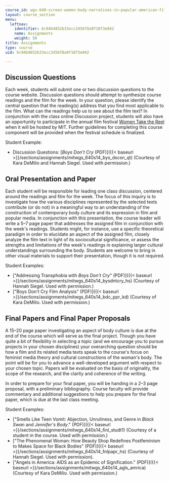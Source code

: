 ```yaml
---
course_id: wgs-640-screen-women-body-narratives-in-popular-american-film-spring-2014
layout: course_section
menu:
  leftnav:
    identifier: 6c94b4852b33ecc2456f8a9f18f3e042
    name: Assignments
    weight: 50
title: Assignments
type: course
uid: 6c94b4852b33ecc2456f8a9f18f3e042

---
```


Discussion Questions
--------------------

Each week, students will submit one or two discussion questions to the course website. Discussion questions should attempt to synthesize course readings and the film for the week. In your question, please identify the central question that the reading(s) address that you find most applicable to the film. What can the readings help us to see about the film text? In conjunction with the class online Discussion project, students will also have an opportunity to participate in the annual film festival [Women Take the Reel](http://studentlife.mit.edu/women/programs/womentakethereel) when it will be hosted by MIT. Further guidelines for completing this course component will be provided when the festival schedule is finalized.

Student Example:

*   Discussion Questions: [_Boys Don’t Cry_ (PDF)]({{< baseurl >}}/sections/assignments/mitwgs_640s14_bys_dscsn_qt) (Courtesy of Kara DeMilio and Hannah Siegel. Used with permission.)

Oral Presentation and Paper
---------------------------

Each student will be responsible for leading one class discussion, centered around the readings and film for the week. The focus of this inquiry is to investigate how the various disciplines represented by the selected texts contribute (or do not) in a meaningful way to an understanding of the construction of contemporary body culture and its expression in film and popular media. In conjunction with this presentation, the course leader will write a 5–7 page paper that addresses the assigned film in conjunction with the week's readings. Students might, for instance, use a specific theoretical paradigm in order to elucidate an aspect of the assigned film, closely analyze the film text in light of its sociocultural significance, or assess the strengths and limitations of the week's readings in explaining larger cultural understandings surrounding the body. Students are welcome to bring in other visual materials to support their presentation, though it is not required.

Student Examples:

*   ["Addressing Transphobia with _Boys Don’t Cry_" (PDF)]({{< baseurl >}}/sections/assignments/mitwgs_640s14_bysdntcry_hs) (Courtesy of Hannah Siegel. Used with permission.)
*   ["Boys Don't Cry Film Analysis" (PDF)]({{< baseurl >}}/sections/assignments/mitwgs_640s14_bdc_ppr_kd) (Courtesy of Kara DeMilio. Used with permission.)

Final Papers and Final Paper Proposals
--------------------------------------

A 15–20 page paper investigating an aspect of body culture is due at the end of the course which will serve as the final project. Though you have quite a bit of flexibility in selecting a topic (and we encourage you to pursue projects in your chosen disciplines) your overarching question should be how a film and its related media texts speak to the course's focus on feminist media theory and cultural constructions of the woman's body. The point will be for you to advance a well-developed argument with respect to your chosen topic. Papers will be evaluated on the basis of originality, the scope of the research, and the clarity and coherence of the writing.

In order to prepare for your final paper, you will be handing in a 2–3 page proposal, with a preliminary bibliography. Course faculty will provide commentary and additional suggestions to help you prepare for the final paper, which is due at the last class meeting.

Student Examples:

*   ["Smells Like Teen Vomit: Abjection, Unruliness, and Genre in _Black Swan_ and _Jennifer's Body_." (PDF)]({{< baseurl >}}/sections/assignments/mitwgs_640s14_finl_studt1) (Courtesy of a student in the course. Used with permission.)
*   ["The Phenomenal Woman: How Beauty Shop Redefines Postfeminism to Makes Space for Black Bodies" (PDF)]({{< baseurl >}}/sections/assignments/mitwgs_640s14_fnlpapr_hs) (Courtesy of Hannah Siegel. Used with permission).
*   ["Angels in America: AIDS as an Epidemic of Signification." (PDF)]({{< baseurl >}}/sections/assignments/mitwgs_640s14_agls_amrica) (Courtesy of Kara DeMilio. Used with permission.)